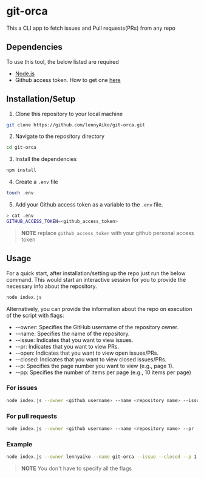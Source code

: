 # git-orca

This a CLI app to fetch issues and Pull requests(PRs) from any repo

## Dependencies

To use this tool, the below listed are required

- [Node.js](https://nodejs.org/en/download)
- Github access token. How to get one [here](https://docs.github.com/en/authentication/keeping-your-account-and-data-secure/managing-your-personal-access-tokens#creating-a-personal-access-token-classic)

## Installation/Setup

1. Clone this repository to your local machine

```bash
git clone https://github.com/lennyAiko/git-orca.git
```

2. Navigate to the repository directory

```bash
cd git-orca
```

3. Install the dependencies

```bash
npm install
```

4. Create a `.env` file

```bash
touch .env
```

5. Add your Github access token as a variable to the `.env` file.

```bash
> cat .env
GITHUB_ACCESS_TOKEN=<github_access_token>
```

> **NOTE**
replace `github_access_token` with your github personal access token

## Usage

For a quick start, after installation/setting up the repo just run the below command. This would start an interactive session for you to provide the necessary info about the repository.

```bash
node index.js
```

Alternatively, you can provide the information about the repo on execution of the script with flags:

- --owner: Specifies the GitHub username of the repository owner.
- --name: Specifies the name of the repository.
- --issue: Indicates that you want to view issues.
- --pr: Indicates that you want to view PRs.
- --open: Indicates that you want to view open issues/PRs.
- --closed: Indicates that you want to view closed issues/PRs.
- --p: Specifies the page number you want to view (e.g., page 1).
- --pp: Specifies the number of items per page (e.g., 10 items per page)

### For issues

```bash
node index.js --owner <github username> --name <repository name> --issue --open --p <page number> --pp <number of items per page>
```

### For pull requests

```bash
node index.js --owner <github username> --name <repository name> --pr --closed --p <page number> --pp <number of items per page>
```

### Example

```bash
node index.js --owner lennyaiko --name git-orca --issue --closed --p 1 --pp 5
```

> **NOTE**
You don't have to specify all the flags